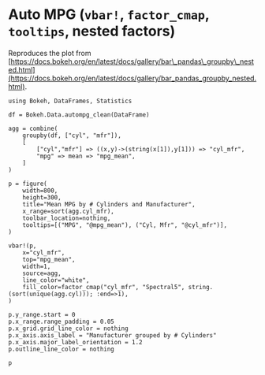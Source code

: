 # Auto MPG (`vbar!`, `factor_cmap`, `tooltips`, nested factors)

Reproduces the plot from [https://docs.bokeh.org/en/latest/docs/gallery/bar\_pandas\_groupby\_nested.html](https://docs.bokeh.org/en/latest/docs/gallery/bar_pandas_groupby_nested.html).

```@example
using Bokeh, DataFrames, Statistics

df = Bokeh.Data.autompg_clean(DataFrame)

agg = combine(
	groupby(df, ["cyl", "mfr"]),
	[
		["cyl","mfr"] => ((x,y)->(string(x[1]),y[1])) => "cyl_mfr",
		"mpg" => mean => "mpg_mean",
	]
)

p = figure(
	width=800,
	height=300,
	title="Mean MPG by # Cylinders and Manufacturer",
    x_range=sort(agg.cyl_mfr),
	toolbar_location=nothing,
	tooltips=[("MPG", "@mpg_mean"), ("Cyl, Mfr", "@cyl_mfr")],
)

vbar!(p,
	x="cyl_mfr",
	top="mpg_mean",
	width=1,
	source=agg,
	line_color="white",
	fill_color=factor_cmap("cyl_mfr", "Spectral5", string.(sort(unique(agg.cyl))); :end=>1),
)

p.y_range.start = 0
p.x_range.range_padding = 0.05
p.x_grid.grid_line_color = nothing
p.x_axis.axis_label = "Manufacturer grouped by # Cylinders"
p.x_axis.major_label_orientation = 1.2
p.outline_line_color = nothing

p
```
